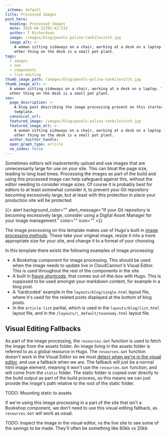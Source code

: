 ```yaml
---
_schema: default
title: Processed Images
post_hero:
  heading: Processed Images
  date: 2025-06-21T02:42:53Z
  author: T Richardson
  image: /images/blog/pexels-polina-tankilevitch.jpg
  image_alt: >-
    A woman sitting sideways on a chair, working at a desk on a laptop. The only
    other thing on the desk is a small pot plant.
tags: 
  - images
  - seo
  - components
  - live editing
thumb_image_path: /images/blog/pexels-polina-tankilevitch.jpg
thumb_image_alt: >-
  A woman sitting sideways on a chair, working at a desk on a laptop. The only
  other thing on the desk is a small pot plant.
seo:
  page_description: >-
    A blog post describing the image processing present on this starter
    template.
  canonical_url:
  featured_image: /images/blog/pexels-polina-tankilevitch.jpg
  featured_image_alt: >-
    A woman sitting sideways on a chair, working at a desk on a laptop. The only
    other thing on the desk is a small pot plant.
  author_twitter_handle:
  open_graph_type: article
  no_index: false
---
```

Sometimes editors will&nbsp;inadvertently upload and use images that are unnecessarily large for use on your site. This can bloat the page size, leading to long load times. Processing the images as part of the build and using this processed image can help safeguard against this, without the editor needing to consider image sizes. Of course it is probably best for editors to at least somewhat consider it, to prevent your Git repository becoming excessively large, but at least with this protection in place your production site will be protected.&nbsp;

{{< alert background_color="" alert_message="If your Git repository is becoming excessively large, consider using a Digital Asset Manager for your image management." color="" icon="" >}}

The image processing on this template makes use of Hugo's built in [image processing methods](https://gohugo.io/content-management/image-processing/). These take your original image, resize it into a more appropriate size for your site, and change it to a format of your choosing.

In this template there exists the following examples of image processing:

* A Bookshop component for image processing. This should be used when the image needs to update live in CloudCannon's Visual Editor. This is used throughout the rest of the components in the site.
* A built in [figure shortcode](https://gohugo.io/shortcodes/figure/), that comes out-of-the-box with Hugo. This is supposed to be used amongst your markdown content, for example in a blog post.
* A 'hardcoded' example in the `layouts/blog/single.html` layout file, where it's used for the related posts displayed at the bottom of blog posts.
* In the `article-list` partial, which is used in the&nbsp;`layouts/blog/list.html` layout file, and in the `/layouts/\_default/taxonomy.html` layout file.

## Visual Editing Fallbacks

As part of the image processing, the `resources.Get` function is used to fetch the image from the assets folder. An image living in the assets folder is referred to as a global resource in Hugo. The `resources.Get` function doesn't work in the Visual Editor so we must [detect when we're in the visual editor](https://github.com/CloudCannon/bookshop/blob/main/guides/hugo.adoc#rendering-different-content-when-live-editing), and use a fallback when we are. The fallback will just be a normal html image element, meaning it won't use the `resources.Get` function, and will come from the `static` folder. The static folder is copied over directly to the build output as part of the build process, so this means we can just provide the image's path relative to the root of the static folder.

TODO: Mounting static to assets

If we're using this image processing in a part of the site that isn't a Bookshop component, we don't need to use this visual editing fallback, as `resources.Get` will work as usual.

TODO: Inspect the image in the visual editor, vs the live site to see some of the savings to be made. They'll often be something like 80kb vs 20kb